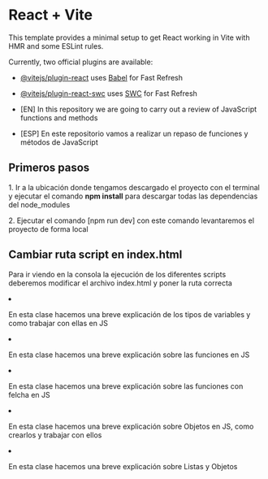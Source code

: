 # React + Vite

This template provides a minimal setup to get React working in Vite with HMR and some ESLint rules.

Currently, two official plugins are available:

- [@vitejs/plugin-react](https://github.com/vitejs/vite-plugin-react/blob/main/packages/plugin-react/README.md) uses [Babel](https://babeljs.io/) for Fast Refresh
- [@vitejs/plugin-react-swc](https://github.com/vitejs/vite-plugin-react-swc) uses [SWC](https://swc.rs/) for Fast Refresh

- [EN] In this repository we are going to carry out a review of JavaScript functions and methods
- [ESP] En este repositorio vamos a realizar un repaso de funciones y métodos de JavaScript

<h2>Primeros pasos</h2>
<p>1. Ir a la ubicación donde tengamos descargado el proyecto con el terminal y ejecutar el comando <b>npm install</b> para descargar todas las dependencias del node_modules</p>
<p>2. Ejecutar el comando [npm run dev] con este comando levantaremos el proyecto de forma local</p>

<h2>Cambiar ruta script en index.html</h2>
<p>Para ir viendo en la consola la ejecución de los diferentes scripts deberemos modificar el archivo index.html y poner la ruta correcta</p>
    <li>
        <p>En esta clase hacemos una breve explicación de los tipos de variables y como trabajar con ellas en JS</p>
        <script type="module" src="/src/01-Variables-consts.js"></script>
    </li>
    <li>
        <p>En esta clase hacemos una breve explicación sobre las funciones en JS</p>
        <script type="module" src="/src/02-Funciones.js"></script>
    </li>
    <li>
        <p>En esta clase hacemos una breve explicación sobre las funciones con felcha en JS</p>
        <script type="module" src="/src/03-Funciones-Flecha.js"></script>
    </li>
    <li>
        <p>En esta clase hacemos una breve explicación sobre Objetos en JS, como crearlos y trabajar con ellos</p>
        <script type="module" src="/src/04-Objetos.js"></script>
    </li>
    <li>
        <p>En esta clase hacemos una breve explicación sobre Listas y Objetos </p>
        <script type="module" src="/src/05-Arreglos.js"></script>
    </li>
